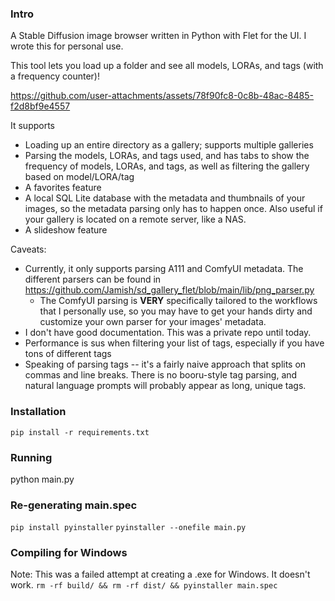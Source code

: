 ### Intro

A Stable Diffusion image browser written in Python with Flet for the UI. I wrote this for personal use.

This tool lets you load up a folder and see all models, LORAs, and tags (with a frequency counter)! 

https://github.com/user-attachments/assets/78f90fc8-0c8b-48ac-8485-f2d8bf9e4557

It supports
* Loading up an entire directory as a gallery; supports multiple galleries
* Parsing the models, LORAs, and tags used, and has tabs to show the frequency of models, LORAs, and tags, as well as filtering the gallery based on model/LORA/tag
* A favorites feature
* A local SQL Lite database with the metadata and thumbnails of your images, so the metadata parsing only has to happen once. Also useful if your gallery is located on a remote server, like a NAS.
* A slideshow feature

Caveats:
* Currently, it only supports parsing A111 and ComfyUI metadata. The different parsers can be found in https://github.com/Jamish/sd_gallery_flet/blob/main/lib/png_parser.py
  * The ComfyUI parsing is **VERY** specifically tailored to the workflows that I personally use, so you may have to get your hands dirty and customize your own parser for your images' metadata.
* I don't have good documentation. This was a private repo until today.
* Performance is sus when filtering your list of tags, especially if you have tons of different tags
* Speaking of parsing tags -- it's a fairly naive approach that splits on commas and line breaks. There is no booru-style tag parsing, and natural language prompts will probably appear as long, unique tags.

### Installation
`pip install -r requirements.txt`

### Running
python main.py

### Re-generating main.spec
`pip install pyinstaller`
`pyinstaller --onefile main.py`

### Compiling for Windows
Note: This was a failed attempt at creating a .exe for Windows. It doesn't work.
`rm -rf build/ && rm -rf dist/ && pyinstaller main.spec`
